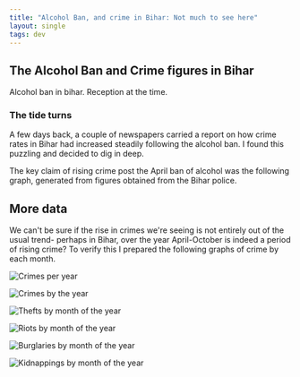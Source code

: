 ```yaml
---
title: "Alcohol Ban, and crime in Bihar: Not much to see here"
layout: single
tags: dev
---
```


## The Alcohol Ban and Crime figures in Bihar

Alcohol ban in bihar. Reception at the time. 

### The tide turns
A few days back, a couple of newspapers carried a report on how crime rates in Bihar had increased steadily following the alcohol ban. I found this puzzling and decided to dig in deep. 

The key claim of rising crime post the April ban of alcohol was the following graph, generated from figures obtained from the Bihar police.

## More data
We can't be sure if the rise in crimes we're seeing is not entirely out of the usual trend- perhaps in Bihar, over the year April-October is indeed a period of rising crime? To verify this I prepared the following graphs of crime by each month.

![Crimes per year](images/Bihar_Crime/Crimes_per_year.png)

![Crimes by the year](images/Bihar_Crime/Crimes_over_years.png)

![Thefts by month of the year](images/Bihar_Crime/Thefts_by_month.png)

![Riots by month of the year](images/Bihar_Crime/Riots_by_month.png)

![Burglaries by month of the year](images/Bihar_Crime/Burglaries_by_month.png)

![Kidnappings by month of the year](images/Bihar_Crime/Kidnappings_by_month.png)
